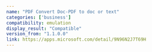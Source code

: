 ```yaml
---
name: "PDF Convert Doc-PDF to doc or text"
categories: ['business']
compatibility: emulation
display_result: "Compatible"
version_from: "1.1.0.0"
link: https://apps.microsoft.com/detail/9N96N2J7T69H
---
```

